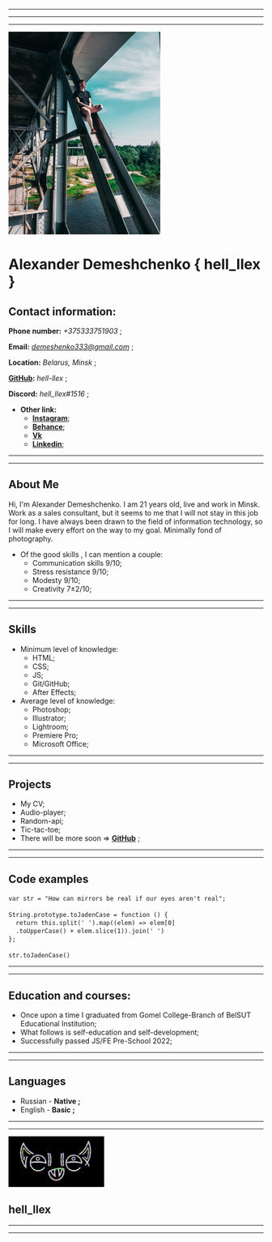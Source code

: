 *****
*****
*****

<img src="./assets/img/i.png" alt="Portrait" width="300">


# **Alexander Demeshchenko**  **{ hell_llex }**

## **Contact information:**

**Phone number:** *+375333751903* ;

**Email:** *demeshenko333@gmail.com* ;

**Location:** *Belarus, Minsk* ; 

**[GitHub](https://github.com/hell-llex):** *hell-llex* ;

**Discord:** *hell_llex#1516* ;
* **Other link:**
    + **[Instagram](https://www.instagram.com/hell_llex/)**;
    + **[Behance](https://www.behance.net/hell_llex)**;
    + **[Vk](https://vk.com/hell_llex)**
    + **[Linkedin](https://www.linkedin.com/in/александр-демещенко-8bb108220/)**;

*****
*****

## **About Me**
Hi, I'm Alexander Demeshchenko. I am 21 years old, live and work in Minsk.
Work as a sales consultant, but it seems to me that I will not stay in this job for long. I have always been drawn to the field of information technology, so I will make every effort on the way to my goal. Minimally fond of photography.
* Of the good skills , I can mention a couple:
    + Communication skills 9/10;
    + Stress resistance 9/10;
    + Modesty 9/10;
    + Creativity 7±2/10;

*****
*****

## **Skills**
* Minimum level of knowledge:
    + HTML;
    + CSS;
    + JS;
    + Git/GitHub;
    + After Effects;
* Average level of knowledge:
    + Photoshop;
    + Illustrator;
    + Lightroom;
    + Premiere Pro;
    + Microsoft Office;

*****
*****

## **Projects**
+ My CV;
+ Audio-player;
+ Random-api;
+ Tic-tac-toe;
+ There will be more soon => **[GitHub](https://github.com/hell-llex)** ;

*****
*****

## **Code examples**
```
var str = "How can mirrors be real if our eyes aren't real";

String.prototype.toJadenCase = function () {
  return this.split(' ').map((elem) => elem[0]
  .toUpperCase() + elem.slice(1)).join(' ')
};

str.toJadenCase()
```

*****
*****

## **Education and courses:**
+ Once upon a time I graduated from Gomel College-Branch of BelSUT Educational Institution;
+ What follows is self-education and self-development;
+ Successfully passed JS/FE Pre-School 2022;

*****
*****

## **Languages**
+ Russian - **Native ;**
+ English - **Basic ;**

*****
*****

<img src="./assets/img/logo.gif" alt="Logo" height="100">

## **hell_llex**

*****
*****
